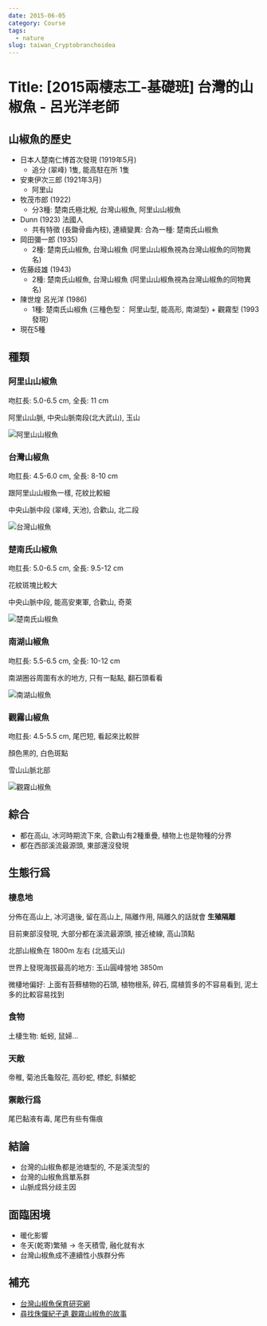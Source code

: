 ```yaml
---
date: 2015-06-05
category: Course
tags:
  - nature
slug: taiwan_Cryptobranchoidea
---
```

# Title: [2015兩棲志工-基礎班] 台灣的山椒魚 - 呂光洋老師

## 山椒魚的歷史

* 日本人楚南仁博首次發現 (1919年5月)
    * 追分 (翠峰) 1隻, 能高駐在所 1隻
* 安東伊次三郎 (1921年3月)
    * 阿里山
* 牧茂市郎 (1922)
    * 分3種: 楚南氏極北觬, 台灣山椒魚, 阿里山山椒魚
* Dunn (1923) 法國人
    * 共有特徵 (長鋤骨齒內枝), 連續變異: 合為一種: 楚南氏山椒魚
* 岡田彌一郎 (1935)
    * 2種: 楚南氏山椒魚, 台灣山椒魚 (阿里山山椒魚視為台灣山椒魚的同物異名)
* 佐藤歧雄 (1943)
    * 2種: 楚南氏山椒魚, 台灣山椒魚 (阿里山山椒魚視為台灣山椒魚的同物異名)
* 陳世煌 呂光洋 (1986)
    * 1種: 楚南氏山椒魚 (三種色型： 阿里山型, 能高形, 南湖型) + 觀霧型 (1993發現)
* 現在5種


## 種類

### 阿里山山椒魚

吻肛長: 5.0-6.5 cm, 全長: 11 cm

阿里山山脈, 中央山脈南段(北大武山), 玉山

![阿里山山椒魚](../../../assets/blog/course-frog/hynobius_arisanensis.png)

### 台灣山椒魚

吻肛長: 4.5-6.0 cm, 全長: 8-10 cm

跟阿里山山椒魚一樣, 花紋比較細

中央山脈中段 (翠峰, 天池), 合歡山, 北二段

![台灣山椒魚](../../../assets/blog/course-frog/hynobius_formosanus.png)

### 楚南氏山椒魚

吻肛長: 5.0-6.5 cm, 全長: 9.5-12 cm

花紋斑塊比較大

中央山脈中段, 能高安東軍, 合歡山, 奇萊

![楚南氏山椒魚](../../../assets/blog/course-frog/hynobius_sonani.png)

### 南湖山椒魚

吻肛長: 5.5-6.5 cm, 全長: 10-12 cm

南湖圈谷周圍有水的地方, 只有一點點, 翻石頭看看

![南湖山椒魚](../../../assets/blog/course-frog/hynobius_glacialis.png)

### 觀霧山椒魚

吻肛長: 4.5-5.5 cm, 尾巴短, 看起來比較胖

顏色黑的, 白色斑點

雪山山脈北部

![觀霧山椒魚](../../../assets/blog/course-frog/hynobius_fuca.png)

## 綜合

* 都在高山, 冰河時期流下來, 合歡山有2種重疊, 植物上也是物種的分界
* 都在西部溪流最源頭, 東部還沒發現


## 生態行爲

### 棲息地

分佈在高山上, 冰河退後, 留在高山上, 隔離作用, 隔離久的話就會 **生殖隔離**

目前東部沒發現, 大部分都在溪流最源頭, 接近棱線, 高山頂點

北部山椒魚在 1800m 左右 (北插天山)

世界上發現海拔最高的地方: 玉山圓峰營地 3850m 

微棲地偏好: 上面有苔蘚植物的石頭, 植物根系, 碎石, 腐植質多的不容易看到, 泥土多的比較容易找到

### 食物

土棲生物: 蚯蚓, 鼠婦...

### 天敵

帝稚, 菊池氏龜殼花, 高砂蛇, 標蛇, 斜鱗蛇

### 禦敵行爲

尾巴黏液有毒, 尾巴有些有傷痕

## 結論

* 台灣的山椒魚都是池塘型的, 不是溪流型的
* 台灣的山椒魚爲單系群
* 山脈成爲分歧主因

## 面臨困境

* 暖化影響
* 冬天(乾寄)繁殖 -> 冬天積雪, 融化就有水
* 台灣山椒魚成不連續性小族群分佈

## 補充

* [台灣山椒魚保育研究網](http://140.122.143.143/jslai/index.html)
* [尋找侏儸紀孑遺 觀霧山椒魚的故事](http://e-learning.froghome.org/mod/resource/view.php?inpopup=true&id=2334)
